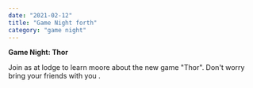 ```yaml
---
date: "2021-02-12"
title: "Game Night forth"
category: "game night"
---
```


**Game Night: Thor**


Join as at lodge to learn moore about the new game "Thor".
Don't worry bring your friends with you .
